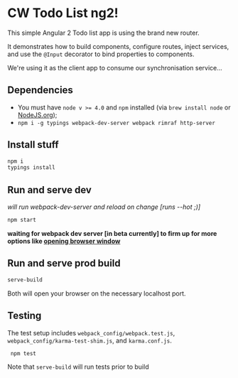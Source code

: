# CW Todo List ng2!

This simple Angular 2 Todo list app is using the brand new router.

It demonstrates how to build components, configure routes, inject services, and use the `@Input` decorator to bind properties to components.

We're using it as the client app to consume our synchronisation service...

## Dependencies
- You must have `node v >= 4.0` and `npm` installed (via `brew install node` or [NodeJS.org](https://nodejs.org/en/));
- `npm i -g typings webpack-dev-server webpack rimraf http-server`

## Install stuff
```bash
npm i
typings install
```
## Run and serve dev
_will run webpack-dev-server and reload on change [runs --hot ;)]_
```bash
npm start
```
**waiting for webpack dev server [in beta currently] to firm up for more options like [opening browser window](https://github.com/webpack/webpack-dev-server/issues/311)**

## Run and serve prod build
```bash
serve-build
```

Both will open your browser on the necessary localhost port.

## Testing
The test setup includes `webpack_config/webpack.test.js`, `webpack_config/karma-test-shim.js`, and `karma.conf.js`.

```bash
 npm test
 ```

Note that `serve-build` will run tests prior to build